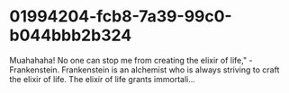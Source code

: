 # 01994204-fcb8-7a39-99c0-b044bbb2b324
Muahahaha! No one can stop me from creating the elixir of life," -Frankenstein. Frankenstein is an alchemist who is always striving to craft the elixir of life.  The elixir of life grants immortali...
